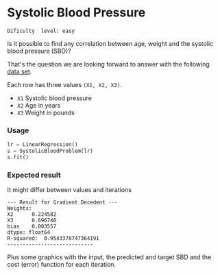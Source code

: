 # Systolic Blood Pressure
`Dificulty  level: easy`

Is it possible to find any correlation between age, weight and the systolic blood pressure (SBD)?

That's the question we are looking forward to answer with the following [data set](http://college.cengage.com/mathematics/brase/understandable_statistics/7e/students/datasets/mlr/frames/frame.html).

Each row has three values `(X1, X2, X3)`.

* `X1` Systolic blood pressure
* `X2` Age in years
* `X3` Weight in pounds

### Usage

```python
lr = LinearRegression()
s = SystolicBloodProblem(lr)
s.fit()
```
### Expected result

It might differ between values and iterations
```
--- Result for Gradient Decedent ---
Weights:  
X2      0.224582
X3      0.696740
bias    0.003557
dtype: float64
R-squared:  0.9543378747364191
----------------------------
```

Plus some graphics with the input, the predicted and target SBD and the cost (error) function for each iteration.